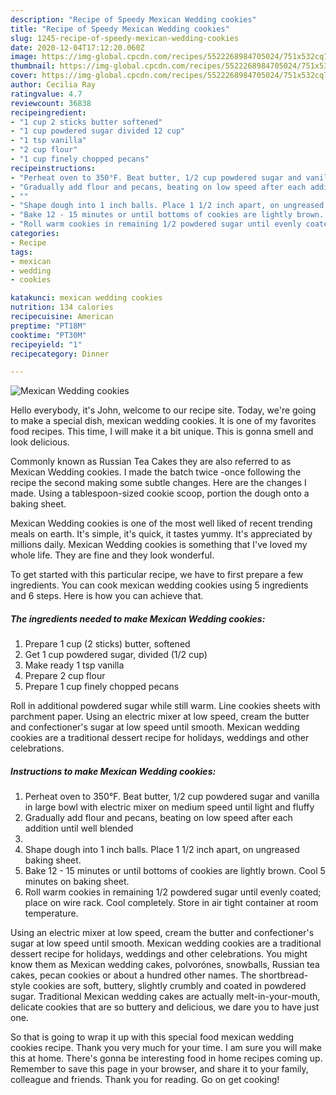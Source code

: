 ```yaml
---
description: "Recipe of Speedy Mexican Wedding cookies"
title: "Recipe of Speedy Mexican Wedding cookies"
slug: 1245-recipe-of-speedy-mexican-wedding-cookies
date: 2020-12-04T17:12:20.060Z
image: https://img-global.cpcdn.com/recipes/5522268984705024/751x532cq70/mexican-wedding-cookies-recipe-main-photo.jpg
thumbnail: https://img-global.cpcdn.com/recipes/5522268984705024/751x532cq70/mexican-wedding-cookies-recipe-main-photo.jpg
cover: https://img-global.cpcdn.com/recipes/5522268984705024/751x532cq70/mexican-wedding-cookies-recipe-main-photo.jpg
author: Cecilia Ray
ratingvalue: 4.7
reviewcount: 36838
recipeingredient:
- "1 cup 2 sticks butter softened"
- "1 cup powdered sugar divided 12 cup"
- "1 tsp vanilla"
- "2 cup flour"
- "1 cup finely chopped pecans"
recipeinstructions:
- "Perheat oven to 350°F. Beat butter, 1/2 cup powdered sugar and vanilla in large bowl with electric mixer on medium speed until  light and fluffy"
- "Gradually add flour and pecans, beating on low speed after each addition until well blended"
- ""
- "Shape dough into 1 inch balls. Place 1 1/2 inch apart, on ungreased baking sheet."
- "Bake 12 - 15 minutes or until bottoms of cookies are lightly brown. Cool 5 minutes on baking sheet."
- "Roll warm cookies in remaining 1/2 powdered sugar until evenly coated; place on wire rack. Cool completely. Store in air tight container at room temperature."
categories:
- Recipe
tags:
- mexican
- wedding
- cookies

katakunci: mexican wedding cookies 
nutrition: 134 calories
recipecuisine: American
preptime: "PT18M"
cooktime: "PT30M"
recipeyield: "1"
recipecategory: Dinner

---
```



![Mexican Wedding cookies](https://img-global.cpcdn.com/recipes/5522268984705024/751x532cq70/mexican-wedding-cookies-recipe-main-photo.jpg)

Hello everybody, it's John, welcome to our recipe site. Today, we're going to make a special dish, mexican wedding cookies. It is one of my favorites food recipes. This time, I will make it a bit unique. This is gonna smell and look delicious.

Commonly known as Russian Tea Cakes they are also referred to as Mexican Wedding cookies. I made the batch twice -once following the recipe the second making some subtle changes. Here are the changes I made. Using a tablespoon-sized cookie scoop, portion the dough onto a baking sheet.

Mexican Wedding cookies is one of the most well liked of recent trending meals on earth. It's simple, it's quick, it tastes yummy. It's appreciated by millions daily. Mexican Wedding cookies is something that I've loved my whole life. They are fine and they look wonderful.


To get started with this particular recipe, we have to first prepare a few ingredients. You can cook mexican wedding cookies using 5 ingredients and 6 steps. Here is how you can achieve that.

<!--inarticleads1-->

##### The ingredients needed to make Mexican Wedding cookies:

1. Prepare 1 cup (2 sticks) butter, softened
1. Get 1 cup powdered sugar, divided (1/2 cup)
1. Make ready 1 tsp vanilla
1. Prepare 2 cup flour
1. Prepare 1 cup finely chopped pecans


Roll in additional powdered sugar while still warm. Line cookies sheets with parchment paper. Using an electric mixer at low speed, cream the butter and confectioner&#39;s sugar at low speed until smooth. Mexican wedding cookies are a traditional dessert recipe for holidays, weddings and other celebrations. 

<!--inarticleads2-->

##### Instructions to make Mexican Wedding cookies:

1. Perheat oven to 350°F. Beat butter, 1/2 cup powdered sugar and vanilla in large bowl with electric mixer on medium speed until  light and fluffy
1. Gradually add flour and pecans, beating on low speed after each addition until well blended
1. 
1. Shape dough into 1 inch balls. Place 1 1/2 inch apart, on ungreased baking sheet.
1. Bake 12 - 15 minutes or until bottoms of cookies are lightly brown. Cool 5 minutes on baking sheet.
1. Roll warm cookies in remaining 1/2 powdered sugar until evenly coated; place on wire rack. Cool completely. Store in air tight container at room temperature.


Using an electric mixer at low speed, cream the butter and confectioner&#39;s sugar at low speed until smooth. Mexican wedding cookies are a traditional dessert recipe for holidays, weddings and other celebrations. You might know them as Mexican wedding cakes, polvorónes, snowballs, Russian tea cakes, pecan cookies or about a hundred other names. The shortbread-style cookies are soft, buttery, slightly crumbly and coated in powdered sugar. Traditional Mexican wedding cakes are actually melt-in-your-mouth, delicate cookies that are so buttery and delicious, we dare you to have just one. 

So that is going to wrap it up with this special food mexican wedding cookies recipe. Thank you very much for your time. I am sure you will make this at home. There's gonna be interesting food in home recipes coming up. Remember to save this page in your browser, and share it to your family, colleague and friends. Thank you for reading. Go on get cooking!
